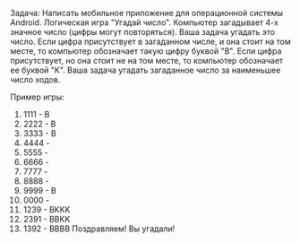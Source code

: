 Задача:
Написать мобильное приложение для операционной системы Android.
Логическая игра "Угадай число".
Компьютер загадывает 4-х значное число (цифры могут повторяться).
Ваша задача угадать это число. Если цифра присутствует в загаданном числе, и она стоит на том месте, 
то компьютер обозначает такую цифру буквой "В". Если цифра присутствует, но она стоит не на том месте, то компьютер обозначает ее буквой "K". 
Ваша задача угадать загаданное число за наименьшее число ходов.

Пример игры:
1. 1111 - B
2. 2222 - B
3. 3333 - B
4. 4444 -
5. 5555 -
6. 6666 -
7. 7777 -
8. 8888 -
9. 9999 - B
10. 0000 -
11. 1239 - BKKK
12. 2391 - BBKK
13. 1392 - BBBB Поздравляем! Вы угадали!
